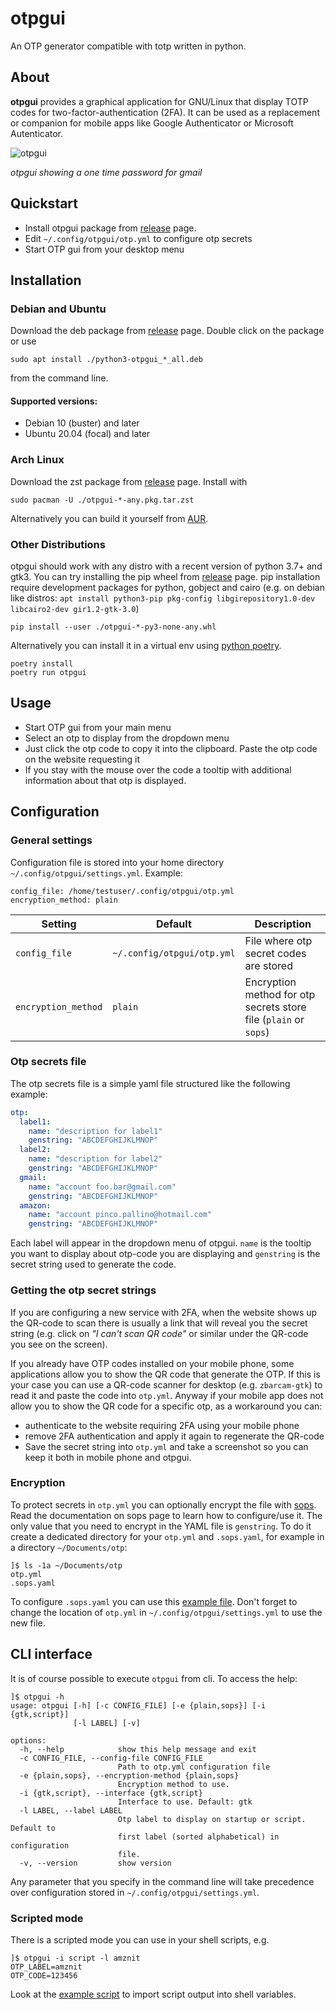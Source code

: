# otpgui
An OTP generator compatible with totp written in python.

## About

**otpgui** provides a graphical application for GNU/Linux that display TOTP codes for two-factor-authentication (2FA). It can be used as a replacement or companion for mobile apps like Google Authenticator or Microsoft Autenticator.

<p align="center">

![otpgui](https://user-images.githubusercontent.com/20320073/41290428-1fe3d8ba-6e4d-11e8-83c9-530ca252910e.png)

*otpgui showing a one time password for gmail*

</p>

## Quickstart
- Install otpgui package from [release](https://github.com/gianluca-mascolo/otpgui/releases/latest) page.
- Edit `~/.config/otpgui/otp.yml` to configure otp secrets
- Start OTP gui from your desktop menu

## Installation

### Debian and Ubuntu

Download the deb package from [release](https://github.com/gianluca-mascolo/otpgui/releases/latest) page. Double click on the package or use
```
sudo apt install ./python3-otpgui_*_all.deb
```
from the command line.
#### Supported versions:
* Debian 10 (buster) and later
* Ubuntu 20.04 (focal) and later

### Arch Linux

Download the zst package from [release](https://github.com/gianluca-mascolo/otpgui/releases/latest) page. Install with
```
sudo pacman -U ./otpgui-*-any.pkg.tar.zst 
```
Alternatively you can build it yourself from [AUR](https://aur.archlinux.org/packages/otpgui).

### Other Distributions

otpgui should work with any distro with a recent version of python 3.7+ and gtk3. You can try installing the pip wheel from [release](https://github.com/gianluca-mascolo/otpgui/releases/latest) page. pip installation require development packages for python, gobject and cairo (e.g. on debian like distros: `apt install python3-pip pkg-config libgirepository1.0-dev libcairo2-dev gir1.2-gtk-3.0`)
```
pip install --user ./otpgui-*-py3-none-any.whl
```
Alternatively you can install it in a virtual env using [python poetry](https://python-poetry.org/).
```
poetry install
poetry run otpgui
```

## Usage

- Start OTP gui from your main menu
- Select an otp to display from the dropdown menu
- Just click the otp code to copy it into the clipboard. Paste the otp code on the website requesting it
- If you stay with the mouse over the code a tooltip with additional information about that otp is displayed.

## Configuration

### General settings

Configuration file is stored into your home directory `~/.config/otpgui/settings.yml`. Example:
```
config_file: /home/testuser/.config/otpgui/otp.yml
encryption_method: plain
```
| Setting             | Default                  | Description |
| ------------------- | ------------------------ | ----------- |
| `config_file`       | `~/.config/otpgui/otp.yml` | File where otp secret codes are stored | 
| `encryption_method` | `plain`                    | Encryption method for otp secrets store file (`plain` or `sops`) |

### Otp secrets file

The otp secrets file is a simple yaml file structured like the following example:
```yaml
otp:
  label1:
    name: "description for label1"
    genstring: "ABCDEFGHIJKLMNOP"
  label2:
    name: "description for label2"
    genstring: "ABCDEFGHIJKLMNOP"
  gmail:
    name: "account foo.bar@gmail.com"
    genstring: "ABCDEFGHIJKLMNOP"
  amazon:
    name: "account pinco.pallino@hotmail.com"
    genstring: "ABCDEFGHIJKLMNOP"
```
Each label will appear in the dropdown menu of otpgui. `name` is the tooltip you want to display about otp-code you are displaying and `genstring` is the secret string used to generate the code.

### Getting the otp secret strings

If you are configuring a new service with 2FA, when the website shows up the QR-code to scan there is usually a link that will reveal you the secret string (e.g. click on _"I can't scan QR code"_ or similar under the QR-code you see on the screen).

If you already have OTP codes installed on your mobile phone, some applications allow you to show the QR code that generate the OTP. If this is your case you can use a QR-code scanner for desktop  (e.g. `zbarcam-gtk`) to read it and paste the code into `otp.yml`. Anyway if your mobile app does not allow you to show the QR code for a specific otp, as a workaround you can:
- authenticate to the website requiring 2FA using your mobile phone
- remove 2FA authentication and apply it again to regenerate the QR-code
- Save the secret string into `otp.yml` and take a screenshot so you can keep it both in mobile phone and otpgui.

### Encryption

To protect secrets in `otp.yml` you can optionally encrypt the file with [sops](https://github.com/mozilla/sops). Read the documentation on sops page to learn how to configure/use it. The only value that you need to encrypt in the YAML file is `genstring`. To do it create a dedicated directory for your `otp.yml` and `.sops.yaml`, for example in a directory `~/Documents/otp`:
```
]$ ls -1a ~/Documents/otp
otp.yml
.sops.yaml
```
To configure `.sops.yaml` you can use this [example file](examples/sops-example.yml).
Don't forget to change the location of `otp.yml` in `~/.config/otpgui/settings.yml` to use the new file.

## CLI interface

It is of course possible to execute `otpgui` from cli. To access the help:
```
]$ otpgui -h
usage: otpgui [-h] [-c CONFIG_FILE] [-e {plain,sops}] [-i {gtk,script}]
              [-l LABEL] [-v]

options:
  -h, --help            show this help message and exit
  -c CONFIG_FILE, --config-file CONFIG_FILE
                        Path to otp.yml configuration file
  -e {plain,sops}, --encryption-method {plain,sops}
                        Encryption method to use.
  -i {gtk,script}, --interface {gtk,script}
                        Interface to use. Default: gtk
  -l LABEL, --label LABEL
                        Otp label to display on startup or script. Default to
                        first label (sorted alphabetical) in configuration
                        file.
  -v, --version         show version
```
Any parameter that you specify in the command line will take precedence over configuration stored in `~/.config/otpgui/settings.yml`.

### Scripted mode
There is a scripted mode you can use in your shell scripts, e.g.
```
]$ otpgui -i script -l amznit
OTP_LABEL=amznit
OTP_CODE=123456
```
Look at the [example script](examples/otp-script-example.sh) to import script output into shell variables.
